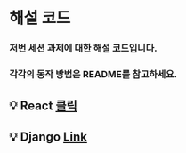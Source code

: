 # 해설 코드

### 저번 세션 과제에 대한 해설 코드입니다.
### 각각의 동작 방법은 README를 참고하세요.

## :bulb: React [클릭](https://github.com/hyu-likelion/session/tree/master/week8(06.30)/todofront/REAEME.md)
## :bulb: Django [Link](https://github.com/hyu-likelion/session/blob/master/week8(06.30)/todoback/REAEME.md)


